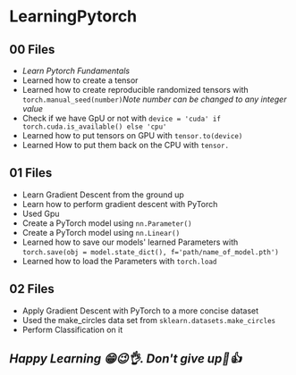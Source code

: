 # LearningPytorch

## 00 Files
  - *Learn Pytorch Fundamentals*
  - Learned how to create a tensor
  - Learned how to create reproducible randomized tensors with `torch.manual_seed(number)`*Note number can be changed to any integer value*
  - Check if we have GpU or not with `device = 'cuda' if torch.cuda.is_available() else 'cpu'`
  - Learned how to put tensors on GPU with `tensor.to(device)`
  - Learned How to put them back on the CPU with `tensor.`

## 01 Files
  - Learn Gradient Descent from the ground up
  - Learn how to perform gradient descent with PyTorch
  - Used Gpu
  - Create a PyTorch model using `nn.Parameter()`
  - Create a PyTorch model using `nn.Linear()`
  - Learned how to save our models' learned Parameters with `torch.save(obj = model.state_dict(), f='path/name_of_model.pth')`
  - Learned how to load the Parameters with `torch.load`

## 02 Files
  - Apply Gradient Descent with PyTorch to a more concise dataset
  - Used the make_circles data set from `sklearn.datasets.make_circles`
  - Perform Classification on it

## *Happy Learning 😁😉👌. Don't give up💪👍*
